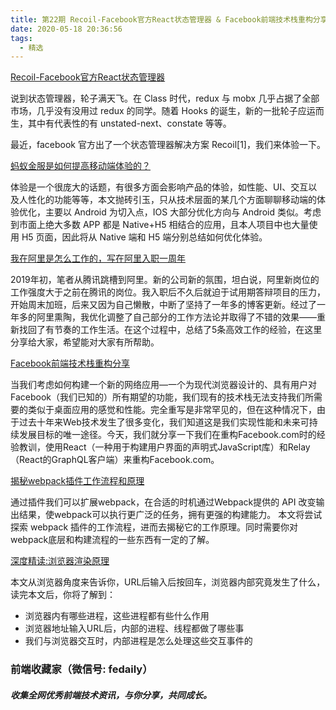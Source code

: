 ```yaml
---
title: 第22期 Recoil-Facebook官方React状态管理器 & Facebook前端技术栈重构分享 & 我在阿里是怎么工作的，写在阿里入职一周年
date: 2020-05-18 20:36:56
tags:
  - 精选
---
```


[Recoil-Facebook官方React状态管理器](https://mp.weixin.qq.com/s/P6dBlR5OTq1Cx2RHtEuHzQ)

说到状态管理器，轮子满天飞。在 Class 时代，redux 与 mobx 几乎占据了全部市场，几乎没有没用过 redux 的同学。随着 Hooks 的诞生，新的一批轮子应运而生，其中有代表性的有 unstated-next、constate 等等。

最近，facebook 官方出了一个状态管理器解决方案 Recoil[1]，我们来体验一下。

[蚂蚁金服是如何提高移动端体验的？](https://mp.weixin.qq.com/s/2-j7ykMNn4IdYdjlcKDEHQ)

体验是一个很庞大的话题，有很多方面会影响产品的体验，如性能、UI、交互以及人性化的功能等等，本文抛砖引玉，只从技术层面的某几个方面聊聊移动端的体验优化，主要以 Android 为切入点，IOS 大部分优化方向与 Android 类似。考虑到市面上绝大多数 APP 都是 Native+H5 相结合的应用，且本人项目中也大量使用 H5 页面，因此将从 Native 端和 H5 端分别总结如何优化体验。

[我在阿里是怎么工作的，写在阿里入职一周年](https://mp.weixin.qq.com/s/EJKIxxPyy-_-YeV7b239xQ)

2019年初，笔者从腾讯跳槽到阿里。新的公司新的氛围，坦白说，阿里新岗位的工作强度大于之前在腾讯的岗位。我入职后不久后就迫于试用期答辩项目的压力，开始周末加班，后来又因为自己懒散，中断了坚持了一年多的博客更新。经过了一年多的阿里熏陶，我优化调整了自己部分的工作方法论并取得了不错的效果——重新找回了有节奏的工作生活。在这个过程中，总结了5条高效工作的经验，在这里分享给大家，希望能对大家有所帮助。

[Facebook前端技术栈重构分享](https://mp.weixin.qq.com/s/QyfcokJAdZr6fYR1L4Xm6g)

当我们考虑如何构建一个新的网络应用—一个为现代浏览器设计的、具有用户对Facebook（我们已知的）所有期望的功能，我们现有的技术栈无法支持我们所需要的类似于桌面应用的感觉和性能。完全重写是非常罕见的，但在这种情况下，由于过去十年来Web技术发生了很多变化，我们知道这是我们实现性能和未来可持续发展目标的唯一途径。今天，我们就分享一下我们在重构Facebook.com时的经验教训，使用React（一种用于构建用户界面的声明式JavaScript库）和Relay（React的GraphQL客户端）来重构Facebook.com。

[揭秘webpack插件工作流程和原理](https://mp.weixin.qq.com/s/LI-SkBoPA94Ply6Qes92PA)

通过插件我们可以扩展webpack，在合适的时机通过Webpack提供的 API 改变输出结果，使webpack可以执行更广泛的任务，拥有更强的构建能力。 本文将尝试探索 webpack 插件的工作流程，进而去揭秘它的工作原理。同时需要你对webpack底层和构建流程的一些东西有一定的了解。

[深度精读:浏览器渲染原理](https://mp.weixin.qq.com/s/qPxDYVpzmazZaSIcaVWMpQ)

本文从浏览器角度来告诉你，URL后输入后按回车，浏览器内部究竟发生了什么，读完本文后，你将了解到：

* 浏览器内有哪些进程，这些进程都有些什么作用
* 浏览器地址输入URL后，内部的进程、线程都做了哪些事
* 我们与浏览器交互时，内部进程是怎么处理这些交互事件的

### 前端收藏家（微信号: fedaily）
##### 收集全网优秀前端技术资讯，与你分享，共同成长。
